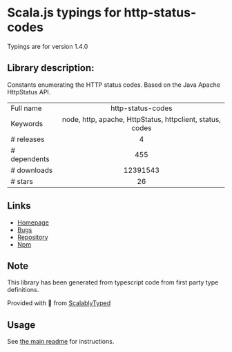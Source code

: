 
# Scala.js typings for http-status-codes

Typings are for version 1.4.0

## Library description:
Constants enumerating the HTTP status codes. Based on the Java Apache HttpStatus API.

|                    |                 |
| ------------------ | :-------------: |
| Full name          | http-status-codes |
| Keywords           | node, http, apache, HttpStatus, httpclient, status, codes |
| # releases         | 4 |
| # dependents       | 455 |
| # downloads        | 12391543 |
| # stars            | 26 |

## Links
- [Homepage](https://github.com/prettymuchbryce/node-http-status#readme)
- [Bugs](https://github.com/prettymuchbryce/node-http-status/issues)
- [Repository](https://github.com/prettymuchbryce/node-http-status)
- [Npm](https://www.npmjs.com/package/http-status-codes)
    


## Note
This library has been generated from typescript code from first party type definitions.

Provided with :purple_heart: from [ScalablyTyped](https://github.com/oyvindberg/ScalablyTyped)

## Usage
See [the main readme](../../readme.md) for instructions.


